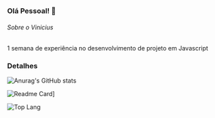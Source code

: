 ### Olá Pessoal! 👋

###### Sobre o Vinicius
1 semana de experiência no desenvolvimento de projeto em Javascript

### Detalhes

![Anurag's GitHub stats](https://github-readme-stats.vercel.app/api?username=vsoaresdev&show_icons=true&theme=dark)

![Readme Card](https://github-readme-stats.vercel.app/api/pin/?username=vsoaresdev&repo=TikTeko-Projeto&theme=dark)]

![Top Lang](https://github-readme-stats.vercel.app/api/top-langs/?username=vsoaresdev&layout=compact)





